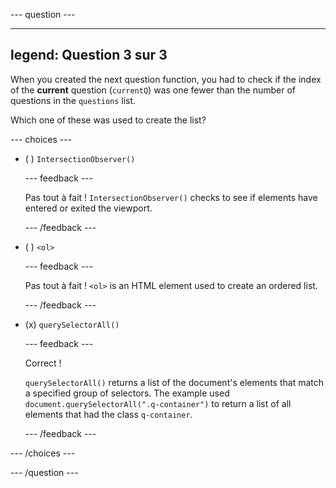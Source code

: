 \--- question ---

---

## legend: Question 3 sur 3

When you created the next question function, you had to check if the index of the **current** question (`currentQ`) was one fewer than the number of questions in the `questions` list.

Which one of these was used to create the list?

\--- choices ---

- ( ) `IntersectionObserver()`

  \--- feedback ---

  Pas tout à fait ! `IntersectionObserver()` checks to see if elements have entered or exited the viewport.

  \--- /feedback ---

- ( ) `<ol>`

  \--- feedback ---

  Pas tout à fait ! `<ol>` is an HTML element used to create an ordered list.

  \--- /feedback ---

- (x) `querySelectorAll()`

  \--- feedback ---

  Correct !

  `querySelectorAll()` returns a list of the document's elements that match a specified group of selectors. The example used `document.querySelectorAll(".q-container")` to return a list of all elements that had the class `q-container`.

  \--- /feedback ---

\--- /choices ---

\--- /question ---
